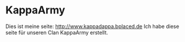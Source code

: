 # KappaArmy
Dies ist meine seite: http://www.kappadappa.bplaced.de
Ich habe diese seite für unseren Clan KappaArmy erstellt.
